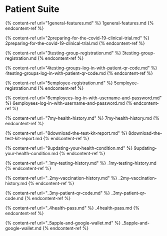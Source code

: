 # Patient Suite

{% content-ref url="1general-features.md" %} 1general-features.md {% endcontent-ref %}

{% content-ref url="2preparing-for-the-covid-19-clinical-trial.md" %} 2preparing-for-the-covid-19-clinical-trial.md {% endcontent-ref %}

{% content-ref url="3testing-group-registration.md" %} 3testing-group-registration.md {% endcontent-ref %}

{% content-ref url="4testing-groups-log-in-with-patient-qr-code.md" %} 4testing-groups-log-in-with-patient-qr-code.md {% endcontent-ref %}

{% content-ref url="5employee-registration.md" %} 5employee-registration.md {% endcontent-ref %}

{% content-ref url="6employees-log-in-with-username-and-password.md" %} 6employees-log-in-with-username-and-password.md {% endcontent-ref %}

{% content-ref url="7my-health-history.md" %} 7my-health-history.md {% endcontent-ref %}

{% content-ref url="8download-the-test-kit-report.md" %} 8download-the-test-kit-report.md {% endcontent-ref %}

{% content-ref url="9updating-your-health-condition.md" %} 9updating-your-health-condition.md {% endcontent-ref %}

{% content-ref url="_1my-testing-history.md" %} _1my-testing-history.md {% endcontent-ref %}

{% content-ref url="_2my-vaccination-history.md" %} _2my-vaccination-history.md {% endcontent-ref %}

{% content-ref url="_3my-patient-qr-code.md" %} _3my-patient-qr-code.md {% endcontent-ref %}

{% content-ref url="_4health-pass.md" %} _4health-pass.md {% endcontent-ref %}

{% content-ref url="_5apple-and-google-wallet.md" %} _5apple-and-google-wallet.md {% endcontent-ref %}
